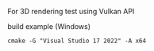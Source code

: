 For 3D rendering test using Vulkan API

build example (Windows)
```
cmake -G "Visual Studio 17 2022" -A x64
```
